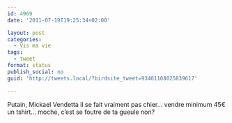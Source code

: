 ```yaml
---
id: 4969
date: '2011-07-19T19:25:34+02:00'

layout: post
categories:
  - Vis ma vie
tags:
  - tweet
format: status
publish_social: no
guid: 'http://tweets.local/?birdsite_tweet=93401108025839617'

---
```


Putain, Mickael Vendetta il se fait vraiment pas chier… vendre minimum 45€ un tshirt… moche, c’est se foutre de ta gueule non?